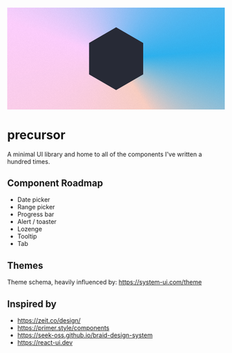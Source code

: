 <p align="center">
  <img src="assets/logo-large-alt.png" alt="precursor Logo" />
</p>

# precursor

A minimal UI library and home to all of the components I've written a hundred times.

## Component Roadmap

-   Date picker
-   Range picker
-   Progress bar
-   Alert / toaster
-   Lozenge
-   Tooltip
-   Tab

## Themes

Theme schema, heavily influenced by: https://system-ui.com/theme

## Inspired by

-   https://zeit.co/design/
-   https://primer.style/components
-   https://seek-oss.github.io/braid-design-system
-   https://react-ui.dev
